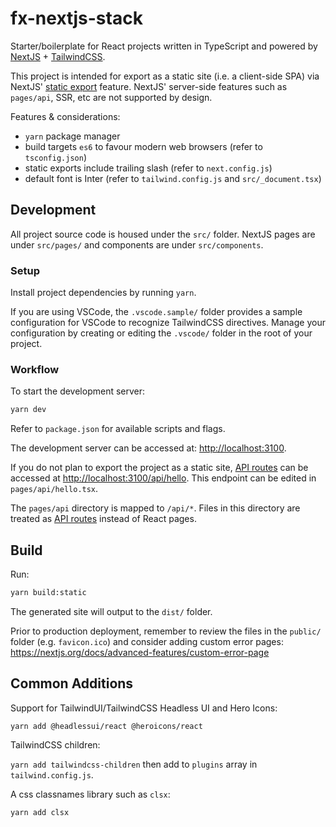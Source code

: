 # fx-nextjs-stack

Starter/boilerplate for React projects written in TypeScript and powered by [NextJS](https://nextjs.org/) + [TailwindCSS](https://tailwindcss.com/). 

This project is intended for export as a static site (i.e. a client-side SPA) via NextJS' [static export](https://nextjs.org/docs/advanced-features/static-html-export) feature. NextJS' server-side features such as `pages/api`, SSR, etc are not supported by design. 

Features & considerations:

- `yarn` package manager
- build targets `es6` to favour modern web browsers (refer to `tsconfig.json`)
- static exports include trailing slash (refer to `next.config.js`)
- default font is Inter (refer to `tailwind.config.js` and `src/_document.tsx`)

## Development

All project source code is housed under the `src/` folder. NextJS pages are under `src/pages/` and components are under `src/components`.

### Setup

Install project dependencies by running `yarn`.

If you are using VSCode, the `.vscode.sample/` folder provides a sample configuration for VSCode to recognize TailwindCSS directives. Manage your configuration by creating or editing the `.vscode/` folder in the root of your project.

### Workflow

To start the development server:

```bash
yarn dev
```

Refer to `package.json` for available scripts and flags.

The development server can be accessed at: [http://localhost:3100](http://localhost:3100).

If you do not plan to export the project as a static site, [API routes](https://nextjs.org/docs/api-routes/introduction) can be accessed at [http://localhost:3100/api/hello](http://localhost:3100/api/hello). This endpoint can be edited in `pages/api/hello.tsx`.

The `pages/api` directory is mapped to `/api/*`. Files in this directory are treated as [API routes](https://nextjs.org/docs/api-routes/introduction) instead of React pages.

## Build

Run:

```bash
yarn build:static
```

The generated site will output to the `dist/` folder.

Prior to production deployment, remember to review the files in the `public/` folder (e.g. `favicon.ico`) and consider adding custom error pages: https://nextjs.org/docs/advanced-features/custom-error-page

## Common Additions

Support for TailwindUI/TailwindCSS Headless UI and Hero Icons:

`yarn add @headlessui/react @heroicons/react`

TailwindCSS children:

`yarn add tailwindcss-children` then add to `plugins` array in `tailwind.config.js`.

A css classnames library such as `clsx`:

`yarn add clsx`

